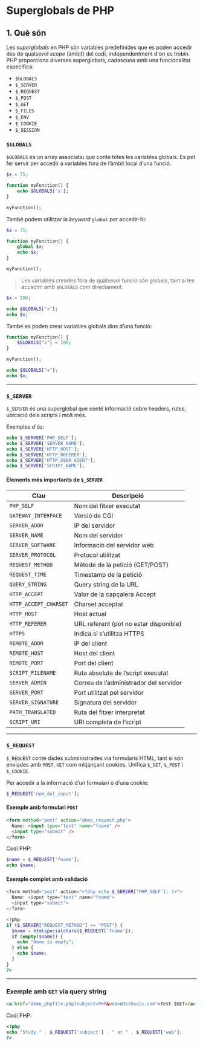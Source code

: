 # Superglobals de PHP

## 1. Què són

Les _superglobals_ en PHP són variables predefinides que es poden accedir des de qualsevol _scope_ (àmbit) del codi, independentment d'on es trobin. PHP proporciona diverses superglobals, cadascuna amb una funcionalitat específica:

- `$GLOBALS`
- `$_SERVER`
- `$_REQUEST`
- `$_POST`
- `$_GET`
- `$_FILES`
- `$_ENV`
- `$_COOKIE`
- `$_SESSION`

### `$GLOBALS`

`$GLOBALS` és un array associatiu que conté totes les variables globals. Es pot fer servir per accedir a variables fora de l’àmbit local d’una funció.

```php
$x = 75;

function myFunction() {
    echo $GLOBALS['x'];
}

myFunction();
```

També podem utilitzar la _keyword_ `global` per accedir-hi:

```php
$x = 75;

function myFunction() {
    global $x;
    echo $x;
}

myFunction();
```

> Les variables creades fora de qualsevol funció són globals, tant si les accedim amb `$GLOBALS` com directament.

```php
$x = 100;

echo $GLOBALS["x"];
echo $x;
```

També es poden crear variables globals dins d’una funció:

```php
function myFunction() {
    $GLOBALS["x"] = 100;
}

myFunction();

echo $GLOBALS["x"];
echo $x;
```

---

### `$_SERVER`

`$_SERVER` és una superglobal que conté informació sobre headers, rutes, ubicació dels scripts i molt més.

Exemples d'ús:

```php
echo $_SERVER['PHP_SELF'];
echo $_SERVER['SERVER_NAME'];
echo $_SERVER['HTTP_HOST'];
echo $_SERVER['HTTP_REFERER'];
echo $_SERVER['HTTP_USER_AGENT'];
echo $_SERVER['SCRIPT_NAME'];
```

#### Elements més importants de `$_SERVER`

| Clau                  | Descripció                             |
| --------------------- | -------------------------------------- |
| `PHP_SELF`            | Nom del fitxer executat                |
| `GATEWAY_INTERFACE`   | Versió de CGI                          |
| `SERVER_ADDR`         | IP del servidor                        |
| `SERVER_NAME`         | Nom del servidor                       |
| `SERVER_SOFTWARE`     | Informació del servidor web            |
| `SERVER_PROTOCOL`     | Protocol utilitzat                     |
| `REQUEST_METHOD`      | Mètode de la petició (GET/POST)        |
| `REQUEST_TIME`        | Timestamp de la petició                |
| `QUERY_STRING`        | Query string de la URL                 |
| `HTTP_ACCEPT`         | Valor de la capçalera Accept           |
| `HTTP_ACCEPT_CHARSET` | Charset acceptat                       |
| `HTTP_HOST`           | Host actual                            |
| `HTTP_REFERER`        | URL referent (pot no estar disponible) |
| `HTTPS`               | Indica si s’utilitza HTTPS             |
| `REMOTE_ADDR`         | IP del client                          |
| `REMOTE_HOST`         | Host del client                        |
| `REMOTE_PORT`         | Port del client                        |
| `SCRIPT_FILENAME`     | Ruta absoluta de l’script executat     |
| `SERVER_ADMIN`        | Correu de l’administrador del servidor |
| `SERVER_PORT`         | Port utilitzat pel servidor            |
| `SERVER_SIGNATURE`    | Signatura del servidor                 |
| `PATH_TRANSLATED`     | Ruta del fitxer interpretat            |
| `SCRIPT_URI`          | URI completa de l’script               |

---

### `$_REQUEST`

`$_REQUEST` conté dades subministrades via formularis HTML, tant si són enviades amb `POST`, `GET` com mitjançant cookies. Unifica `$_GET`, `$_POST` i `$_COOKIE`.

Per accedir a la informació d’un formulari o d’una cookie:

```php
$_REQUEST['nom_del_input'];
```

#### Exemple amb formulari `POST`

```html
<form method="post" action="demo_request.php">
  Name: <input type="text" name="fname" />
  <input type="submit" />
</form>
```

Codi PHP:

```php
$name = $_REQUEST['fname'];
echo $name;
```

#### Exemple complet amb validació

```php
<form method="post" action="<?php echo $_SERVER['PHP_SELF']; ?>">
  Name: <input type="text" name="fname">
  <input type="submit">
</form>

<?php
if ($_SERVER["REQUEST_METHOD"] == "POST") {
  $name = htmlspecialchars($_REQUEST['fname']);
  if (empty($name)) {
    echo "Name is empty";
  } else {
    echo $name;
  }
}
?>
```

---

### Exemple amb `GET` via query string

```html
<a href="demo_phpfile.php?subject=PHP&web=W3schools.com">Test $GET</a>
```

Codi PHP:

```php
<?php
echo "Study " . $_REQUEST['subject'] . " at " . $_REQUEST['web'];
?>
```
